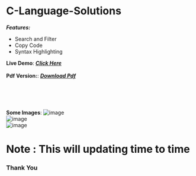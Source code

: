 # C-Language-Solutions
***Features:***<br>
- Search and Filter<br>
- Copy Code
- Syntax Highlighting

**Live Demo**:
***<a href="https://pandey-sudip.github.io/C-Language-Solutions/">Click Here</a>***<br><br>
**Pdf Version:**:
***<a href="https://drive.google.com/file/d/1HYt-ki7V-hbtpg-tWNMet3vs5wdi-GjD/view?usp=sharing">Download Pdf</a>***

<br><br><br><br>
**Some Images**:
![image](https://user-images.githubusercontent.com/73782935/131237881-f33388f2-88a7-4b06-8ed6-8568bb112e4d.png)
<br>![image](https://user-images.githubusercontent.com/73782935/131237887-726abd96-f78c-4393-bc3d-6cefae2ca2ec.png)
<br>
![image](https://user-images.githubusercontent.com/73782935/131237894-31327ae5-0b7c-470c-9e5c-5cc72f8a8a80.png)

# Note : This will updating time to time





### Thank You













